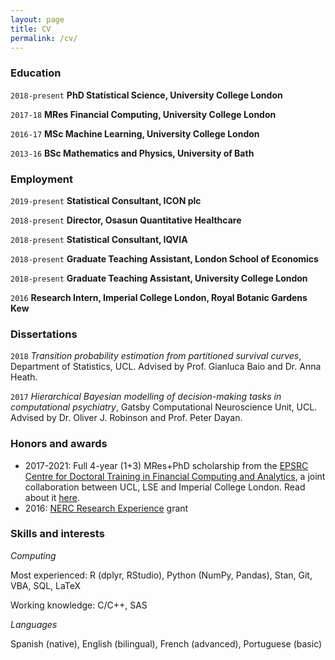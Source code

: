 ```yaml
---
layout: page
title: CV
permalink: /cv/
---
```


### Education

`2018-present`
__PhD Statistical Science, University College London__

`2017-18`
__MRes Financial Computing, University College London__

`2016-17`
__MSc Machine Learning, University College London__

`2013-16`
__BSc Mathematics and Physics, University of Bath__


### Employment

`2019-present`
__Statistical Consultant, ICON plc__

`2018-present`
__Director, Osasun Quantitative Healthcare__

`2018-present`
__Statistical Consultant, IQVIA__

`2018-present`
__Graduate Teaching Assistant, London School of Economics__

`2018-present`
__Graduate Teaching Assistant, University College London__

`2016`
__Research Intern, Imperial College London, Royal Botanic Gardens Kew__

### Dissertations

`2018`
*Transition probability estimation from partitioned survival curves*, Department of Statistics, UCL. Advised by Prof. Gianluca Baio and Dr. Anna Heath. 

`2017`
*Hierarchical Bayesian modelling of decision-making tasks in computational psychiatry*, Gatsby Computational Neuroscience Unit, UCL. Advised by Dr. Oliver J. Robinson and Prof. Peter Dayan.

### Honors and awards

<p align="justify"><ul><li>2017-2021: Full 4-year (1+3) MRes+PhD scholarship from the <a href="https://financialcomputing.org/">EPSRC Centre for Doctoral Training in Financial Computing and Analytics</a>, a joint collaboration between UCL, LSE and Imperial College London. Read about it <a href="https://www.ft.com/content/0664cd92-6277-11e1-872e-00144feabdc0">here</a>.</li><li>2016: <a href="https://nerc.ukri.org/funding/available/postgrad/advanced/experience/">NERC Research Experience</a> grant</li></ul></p>  

### Skills and interests

*Computing*

Most experienced: R (dplyr, RStudio), Python (NumPy, Pandas), Stan, Git, VBA, SQL, LaTeX

Working knowledge: C/C++, SAS

*Languages*

Spanish (native), English (bilingual), French (advanced), Portuguese (basic)
